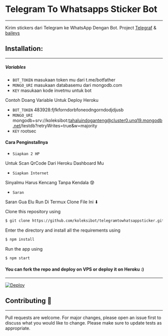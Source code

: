 
# Telegram To Whatsapps Sticker Bot
---
Kirim stickers dari Telegram ke WhatsApp Dengan Bot. 
Project [Telegraf](https://github.com/telegraf/telegraf) & [baileys](https://www.npmjs.com/package/@adiwajshing/baileys)

## **Installation**:
--- 

 ##### Variables

* `BOT_TOKEN` masukaan token mu dari t.me/botfather
* `MONGO_URI` masukaan databasemu dari mongodb.com
* `KEY` masukaan kode invetmu untuk bot

Contoh Doang Variable Untuk Deploy Heroku

* `BOT_TOKEN` 483928:fjfkforndorbfoneodngorndodjdjusb
* `MONGO_URI` mongodb+srv://koleksibot:tahaluindoganteng@cluster0.unq19.mongodb.net/testdb?retryWrites=true&w=majority
* `KEY` rootsec

#### Cara Penginstallnya

* `Siapkan 2 HP` 

Untuk Scan QrCode Dari Heroku Dashboard Mu

* `Siapkan Internet` 

Sinyalmu Harus Kencang Tanpa Kendala 😰

* `Saran` 

Saran Gua Elu Run Di Termux Clone File Ini ⬇

Clone this repository using
```sh
$ git clone https://github.com/koleksibot/telegramtowhatsappsticker.git
```
Enter the directory and install all the requirements using
```sh
$ npm install
```
Run the app using
```sh
$ npm start 
```

#### You can fork the repo and deploy on VPS or deploy it on Heroku :)  
---
[![Deploy](https://www.herokucdn.com/deploy/button.svg)](https://heroku.com/deploy?template=https://github.com/koleksibot/telegramtowhatsappsticker/tree/main)

## Contributing 💝
---
Pull requests are welcome. For major changes, please open an issue first to discuss what you would like to change.
Please make sure to update tests as appropriate.
